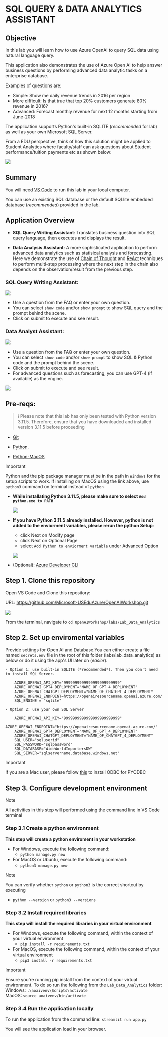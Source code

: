 # SQL QUERY & DATA ANALYTICS ASSISTANT

## Objective

In this lab you will learn how to use Azure OpenAI to query SQL data using natural language query.

This application also demonstrates the use of Azure Open AI to help answer business questions by performing advanced data analytic tasks on a enterprise database.

Examples of questions are:

- Simple: Show me daily revenue trends in 2016  per region
- More difficult: Is that true that top 20% customers generate 80% revenue in 2016?
- Advanced: Forecast monthly revenue for next 12 months starting from June-2018

The application supports Python's built-in SQLITE (*recommended* for lab) as well as your own Microsoft SQL Server.

From a EDU perspective, think of how this solution might be applied to Student Analytics where faculty/staff can ask questions about Student performance/tuition payments etc as shown below:

![](./Images/lab-3-data-1.png)

## Summary

You will need [VS Code](https://code.visualstudio.com/download) to run this lab in your local computer.

You can use an existing SQL database or the default SQLlite embedded database (*recommended*) provided in the lab.

## Application Overview

- **SQL Query Writing Assistant**: Translates business question into SQL query language, then executes and displays the result.

- **Data Analysis Assistant**: A more sophisticated application to perform advanced data analytics such as statisical analysis and forecasting. Here we demonstrate the use of [Chain of Thought](https://arxiv.org/abs/2201.11903) and [ReAct](https://arxiv.org/abs/2210.03629) techniques to perform multi-step processing where the next step in the chain also depends on the observation/result from the previous step.

### SQL Query Writing Assistant:

![](./Images/da_assistant2.png)

- Use a question from the FAQ or enter your own question.
- You can select ```show code``` and/or ```show prompt``` to show SQL query and the prompt behind the scene.
- Click on submit to execute and see result.

### Data Analyst Assistant:

![](./Images/da_assistant3.png)

- Use a question from the FAQ or enter your own question.
- You can select ```show code``` and/or ```show prompt``` to show SQL & Python code and the prompt behind the scene.
- Click on submit to execute and see result.
- For advanced questions such as forecasting, you can use GPT-4 (if available) as the engine.

![](./Images/da_assistant4.png)

## Pre-reqs:

> :information_source: Please note that this lab has only been tested with Python version 3.11.5. Therefore, ensure that you have downloaded and installed version 3.11.5 before proceeding 
 
- [Git](https://git-scm.com/downloads)​

- [Python](https://www.python.org/ftp/python/3.11.5/python-3.11.5-amd64.exe).

- [Python-MacOS](https://www.python.org/ftp/python/3.11.5/python-3.11.5-macos11.pkg)

> [!IMPORTANT]
> Python and the pip package manager must be in the path in ``Windows`` for the setup scripts to work.
> If installing on MacOS using the link above, use ``python3`` command on terminal instead of ``python``

- **While installating Python 3.11.5, please make sure to select ```Add python.exe to PATH```**

    ![](./Images/python3.11_add_to_path.png)

- **If you have Python 3.11.5 already installed. However, python is not added to the enviorment variables, please rerun the python Setup**:
    - click Next on Modify page
    - click Next on Optional Page
    - select ```Add Python to enviorment variable``` under Advanced Option

    ![](./Images//python3.11_fix.png)

- (Optional): [Azure Developer CLI​](https://aka.ms/azure-dev/install)

## Step 1. Clone this repository

Open VS Code and Clone this repository:

URL: https://github.com/Microsoft-USEduAzure/OpenAIWorkshop.git

![](./Images/lab-3-data-2.png)

From the terminal, navigate to ```cd OpenAIWorkshop/labs/Lab_Data_Analytics```

## Step 2. Set up enviromental variables

 Provide settings for Open AI and Database.You can either create a file named `secrets.env` file in the root of this folder (labs/lab_data_analytics) as below or do it using the app's UI later on (*easier*).

    - Option 1: use built-in SQLITE (*recommended*). Then you don't need to install SQL Server.

        AZURE_OPENAI_API_KEY="9999999999999999999999999"
        AZURE_OPENAI_GPT4_DEPLOYMENT="NAME_OF_GPT_4_DEPLOYMENT"
        AZURE_OPENAI_CHATGPT_DEPLOYMENT="NAME_OF_CHATGPT_4_DEPLOYMENT"
        AZURE_OPENAI_ENDPOINT=https://openairesourcename.openai.azure.com/
        SQL_ENGINE = "sqlite"

    - Option 2: use your own SQL Server

        AZURE_OPENAI_API_KEY="9999999999999999999999999"
        AZURE_OPENAI_ENDPOINT="https://openairesourcename.openai.azure.com/"
        AZURE_OPENAI_GPT4_DEPLOYMENT="NAME_OF_GPT_4_DEPLOYMENT"
        AZURE_OPENAI_CHATGPT_DEPLOYMENT="NAME_OF_CHATGPT_4_DEPLOYMENT"
        SQL_USER="sqluserid"
        SQL_PASSWORD="sqlpassword"
        SQL_DATABASE="WideWorldImportersDW"
        SQL_SERVER="sqlservername.database.windows.net"

> [!IMPORTANT] 
> If you are a Mac user, please follow [this](https://learn.microsoft.com/en-us/sql/connect/odbc/linux-mac/install-microsoft-odbc-driver-sql-server-macos?view=sql-server-ver16) to install ODBC for PYODBC

## Step 3. Configure development environment

> [!NOTE]
> All activities in this step will performed using the command line in VS Code terminal
    
### Step 3.1 Create a python environment

**This step will create a python enviroment in your workstation**

- For Windows, execute the following command: 
   - ```python manage.py new```
- For MacOS or Ubuntu, execute the following command:
   - ```python3 manage.py new```

> [!NOTE]
> You can verify whether ```python``` or ```python3``` is the correct shortcut by executing <br>
>   - ```python --version``` or ```python3 --versions```

### Step 3.2 Install required libraries
**This step will install the required libraries in your virtual environment**
- For Windows, execute the following command, within the context of your virtual environment
    - `pip install -r requirements.txt`
- For MacOS, execute the following command, within the context of your virtual environment
    - `pip3 install -r requirements.txt`

> [!IMPORTANT]
> Ensure you're running pip install from the context of your virtual environment.
> To do so run the following from the `Lab_Data_Analytics` folder: <br>
> Windows: `.\aoaivenv\Scripts\activate` <br>
> MacOS: `source aoaivenv/bin/activate` <br>

### Step 3.4 Run the application locally

To run the application from the command line: `streamlit run app.py`

You will see the application load in your browser.
